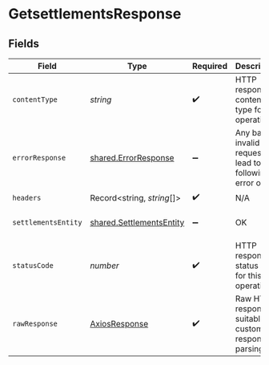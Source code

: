 # GetsettlementsResponse


## Fields

| Field                                                                                                                                                                                                                                                                                                                                                                        | Type                                                                                                                                                                                                                                                                                                                                                                         | Required                                                                                                                                                                                                                                                                                                                                                                     | Description                                                                                                                                                                                                                                                                                                                                                                  | Example                                                                                                                                                                                                                                                                                                                                                                      |
| ---------------------------------------------------------------------------------------------------------------------------------------------------------------------------------------------------------------------------------------------------------------------------------------------------------------------------------------------------------------------------- | ---------------------------------------------------------------------------------------------------------------------------------------------------------------------------------------------------------------------------------------------------------------------------------------------------------------------------------------------------------------------------- | ---------------------------------------------------------------------------------------------------------------------------------------------------------------------------------------------------------------------------------------------------------------------------------------------------------------------------------------------------------------------------- | ---------------------------------------------------------------------------------------------------------------------------------------------------------------------------------------------------------------------------------------------------------------------------------------------------------------------------------------------------------------------------- | ---------------------------------------------------------------------------------------------------------------------------------------------------------------------------------------------------------------------------------------------------------------------------------------------------------------------------------------------------------------------------- |
| `contentType`                                                                                                                                                                                                                                                                                                                                                                | *string*                                                                                                                                                                                                                                                                                                                                                                     | :heavy_check_mark:                                                                                                                                                                                                                                                                                                                                                           | HTTP response content type for this operation                                                                                                                                                                                                                                                                                                                                |                                                                                                                                                                                                                                                                                                                                                                              |
| `errorResponse`                                                                                                                                                                                                                                                                                                                                                              | [shared.ErrorResponse](../../../sdk/models/shared/errorresponse.md)                                                                                                                                                                                                                                                                                                          | :heavy_minus_sign:                                                                                                                                                                                                                                                                                                                                                           | Any bad or invalid request will lead to following error object                                                                                                                                                                                                                                                                                                               | {"message":"bad URL, please check API documentation","code":"request_failed","type":"invalid_request_error"}                                                                                                                                                                                                                                                                 |
| `headers`                                                                                                                                                                                                                                                                                                                                                                    | Record<string, *string*[]>                                                                                                                                                                                                                                                                                                                                                   | :heavy_check_mark:                                                                                                                                                                                                                                                                                                                                                           | N/A                                                                                                                                                                                                                                                                                                                                                                          |                                                                                                                                                                                                                                                                                                                                                                              |
| `settlementsEntity`                                                                                                                                                                                                                                                                                                                                                          | [shared.SettlementsEntity](../../../sdk/models/shared/settlementsentity.md)                                                                                                                                                                                                                                                                                                  | :heavy_minus_sign:                                                                                                                                                                                                                                                                                                                                                           | OK                                                                                                                                                                                                                                                                                                                                                                           | {"cf_payment_id":553338,"order_id":"order-12-127","entity":"settlement","order_amount":100,"payment_time":"2021-07-13T13:13:59+05:30","service_charge":10,"service_tax":1.8,"settlement_amount":88.2,"cf_settlement_id":6121238,"transfer_id":238,"transfer_time":"2021-07-25T12:57:52+05:30","transfer_utr":"N87912312","order_currency":"INR","settlement_currency":"INR"} |
| `statusCode`                                                                                                                                                                                                                                                                                                                                                                 | *number*                                                                                                                                                                                                                                                                                                                                                                     | :heavy_check_mark:                                                                                                                                                                                                                                                                                                                                                           | HTTP response status code for this operation                                                                                                                                                                                                                                                                                                                                 |                                                                                                                                                                                                                                                                                                                                                                              |
| `rawResponse`                                                                                                                                                                                                                                                                                                                                                                | [AxiosResponse](https://axios-http.com/docs/res_schema)                                                                                                                                                                                                                                                                                                                      | :heavy_check_mark:                                                                                                                                                                                                                                                                                                                                                           | Raw HTTP response; suitable for custom response parsing                                                                                                                                                                                                                                                                                                                      |                                                                                                                                                                                                                                                                                                                                                                              |